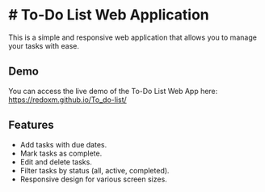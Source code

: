 # # To-Do List Web Application

This is a simple and responsive web application that allows you to manage your tasks with ease.
## Demo

You can access the live demo of the To-Do List Web App here: https://redoxm.github.io/To_do-list/

## Features

- Add tasks with due dates.
- Mark tasks as complete.
- Edit and delete tasks.
- Filter tasks by status (all, active, completed).
- Responsive design for various screen sizes.
